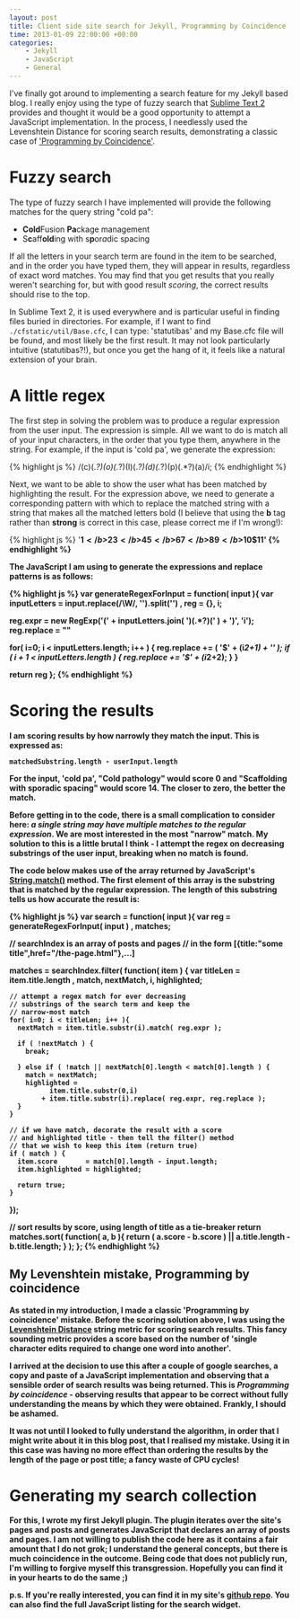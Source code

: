 ```yaml
---
layout: post
title: Client side site search for Jekyll, Programming by Coincidence
time: 2013-01-09 22:00:00 +00:00
categories:
    - Jekyll
    - JavaScript
    - General
---
```

I've finally got around to implementing a search feature for my Jekyll based blog. I really enjoy using the type of fuzzy search that [Sublime Text 2](http://www.sublimetext.com/2) provides and thought it would be a good opportunity to attempt a JavaScript implementation. In the process, I needlessly used the Levenshtein Distance for scoring search results, demonstrating a classic case of ['Programming by Coincidence'](http://pragprog.com/the-pragmatic-programmer/extracts/coincidence).<!--more-->

# Fuzzy search

The type of fuzzy search I have implemented will provide the following matches for the query string "cold pa":

* **Cold**Fusion **Pa**ckage management
* S**c**aff**old**ing with s**p**or*a*dic spacing

If all the letters in your search term are found in the item to be searched, and in the order you have typed them, they will appear in results, regardless of exact word matches. You may find that you get results that you really weren't searching for, but with good result *scoring*, the correct results should rise to the top.

In Sublime Text 2, it is used everywhere and is particular useful in finding files buried in directories. For example, if I want to find `./cfstatic/util/Base.cfc`, I can type: 'statutibas' and my Base.cfc file will be found, and most likely be the first result. It may not look particularly intuitive (statutibas?!), but once you get the hang of it, it feels like a natural extension of your brain.

# A little regex

The first step in solving the problem was to produce a regular expression from the user input. The expression is simple. All we want to do is match all of your input characters, in the order that you type them, anywhere in the string. For example, if the input is 'cold pa', we generate the expression:

{% highlight js %}
/(c)(.*?)(o)(.*?)(l)(.*?)(d)(.*?)(p)(.*?)(a)/i;
{% endhighlight %}

Next, we want to be able to show the user what has been matched by highlighting the result. For the expression above, we need to generate a corresponding pattern with which to replace the matched string with a string that makes all the matched letters bold (I believe that using the **b** tag rather than **strong** is correct in this case, please correct me if I'm wrong!):

{% highlight js %}
'<b>$1</b>$2<b>$3</b>$4<b>$5</b>$6<b>$7</b>$8<b>$9</b>$10<b>$11</b>'
{% endhighlight %}

The JavaScript I am using to generate the expressions and replace patterns is as follows:

{% highlight js %}
var generateRegexForInput = function( input ){
  var inputLetters = input.replace(/\W/, '').split('')
    , reg = {}, i;

  reg.expr = new RegExp('(' + inputLetters.join( ')(.*?)(' ) + ')', 'i');
  reg.replace = ""

  for( i=0; i < inputLetters.length; i++ ) {
    reg.replace += ( '<b>$' + (i*2+1) + '</b>' );
    if ( i + 1 < inputLetters.length ) {
      reg.replace += '$' + (i*2+2);
    }
  }

  return reg
};
{% endhighlight %}

# Scoring the results

I am scoring results by how narrowly they match the input. This is expressed as:

`matchedSubstring.length - userInput.length`

For the input, 'cold pa', "**Cold pa**thology" would score 0 and "S**c**aff**old**ing with s**p**or**a**dic spacing" would score 14. The closer to zero, the better the match.

Before getting in to the code, there is a small complication to consider here: *a single string may have multiple matches to the regular expression*. We are most interested in the most "narrow" match. My solution to this is a little brutal I think - I attempt the regex on decreasing substrings of the user input, breaking when no match is found.

The code below makes use of the array returned by JavaScript's [String.match()](https://developer.mozilla.org/en-US/docs/JavaScript/Reference/Global_Objects/String/match) method. The first element of this array is the substring that is matched by the regular expression. The length of this substring tells us how accurate the result is:

{% highlight js %}
var search = function( input ){
  var reg = generateRegexForInput( input )
    , matches;

  // searchIndex is an array of posts and pages
  // in the form [{title:"some title",href="/the-page.html"},...]

  matches = searchIndex.filter( function( item ) {
    var titleLen = item.title.length
      , match, nextMatch, i, highlighted;

    // attempt a regex match for ever decreasing
    // substrings of the search term and keep the
    // narrow-most match
    for( i=0; i < titleLen; i++ ){
      nextMatch = item.title.substr(i).match( reg.expr );

      if ( !nextMatch ) {
        break;

      } else if ( !match || nextMatch[0].length < match[0].length ) {
        match = nextMatch;
        highlighted =
        	  item.title.substr(0,i)
        	+ item.title.substr(i).replace( reg.expr, reg.replace );
      }
    }

    // if we have match, decorate the result with a score
    // and highlighted title - then tell the filter() method
    // that we wish to keep this item (return true)
    if ( match ) {
      item.score       = match[0].length - input.length;
      item.highlighted = highlighted;

      return true;
    }
  });

  // sort results by score, using length of title as a tie-breaker
  return matches.sort( function( a, b ){
    return ( a.score - b.score ) || a.title.length - b.title.length;
  } );
};
{% endhighlight %}


## My Levenshtein mistake, Programming by coincidence

As stated in my introduction, I made a classic 'Programming by coincidence' mistake. Before the scoring solution above, I was using the [Levenshtein Distance](http://en.wikipedia.org/wiki/Levenshtein_distance) string metric for scoring search results. This fancy sounding metric provides a score based on the number of 'single character edits required to change one word into another'.

I arrived at the decision to use this after a couple of google searches, a copy and paste of a JavaScript implementation and observing that a sensible order of search results was being returned. This is *Programming by coincidence* - observing results that appear to be correct without fully understanding the means by which they were obtained. Frankly, I should be ashamed.

It was not until I looked to fully understand the algorithm, in order that I might write about it in this  blog post, that I realised my mistake. Using it in this case was having no more effect than ordering the results by the length of the page or post title; a fancy waste of CPU cycles!

# Generating my search collection

For this, I wrote my first Jekyll plugin. The plugin iterates over the site's pages and posts and generates  JavaScript that declares an array of posts and pages. I am not willing to publish the code here as it contains a fair amount that I do not grok; I understand the general concepts, but there is much coincidence in the outcome. Being code that does not publicly run, I'm willing to forgive myself this transgression. Hopefully you can find it in your hearts to do the same ;)

p.s. If you're really interested, you can find it in my site's [github repo](https://github.com/DominicWatson/frankfusion). You can also find the full JavaScript listing for the search widget.